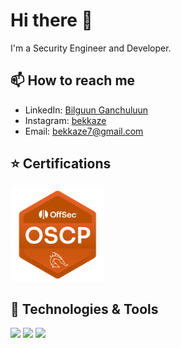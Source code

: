 # Hi there 👋

I'm a Security Engineer and Developer.

## 📫 How to reach me

- LinkedIn: [Bilguun Ganchuluun](https://www.linkedin.com/in/bilguun-ganchuluun-61b7141b0)
- Instagram: [bekkaze](https://www.instagram.com/bekkaze)
- Email: [bekkaze7@gmail.com](mailto:bekkaze7@gmail.com)

## ⭐ Certifications
<img src="https://raw.githubusercontent.com/bekkage/bekkage/main/img/fa54f767-4ff0-4fc6-91c4-40555ba62545.png" width="150">

## 🔧 Technologies & Tools

![](https://img.shields.io/badge/Editor-VS_Code-informational?style=flat&logo=visual-studio-code&logoColor=white&color=2bbc8a)
![](https://img.shields.io/badge/Code-Python-informational?style=flat&logo=python&logoColor=white&color=2bbc8a)
![](https://img.shields.io/badge/Code-JavaScript-informational?style=flat&logo=javascript&logoColor=white&color=2bbc8a)
